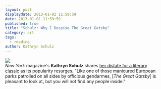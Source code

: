 ```yaml
---
layout: post
displaydate: 2013-01-02 11:59:59
date: 2013-01-01 11:59:59
published: true
title: "Schulz: Why I Despise The Great Gatsby"
category: art
tags: 
  - reading
author: Kathryn Schulz
---
```


![](http://upload.wikimedia.org/wikipedia/en/b/b0/Gatsby_1925_jacket.gif)<br>
_New York_ magazine's **Kathryn Schulz** shares <a href="http://www.vulture.com/2013/05/schulz-on-the-great-gatsby.html">her distate for a literary classic</a> as its popularity resurges. "Like one of those manicured European parks patrolled on all sides by officious gendarmes, [_The Great Gatsby_] is pleasant to look at, but you will not find any people inside."